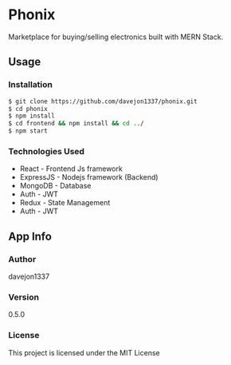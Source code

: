 # Phonix

Marketplace for buying/selling electronics built with MERN Stack.

## Usage

### Installation

```sh
$ git clone https://github.com/davejon1337/phonix.git
$ cd phonix
$ npm install
$ cd frontend && npm install && cd ../
$ npm start
```

### Technologies Used

- React - Frontend Js framework
- ExpressJS - Nodejs framework (Backend)
- MongoDB - Database
- Auth - JWT
- Redux - State Management
- Auth - JWT

## App Info

### Author

davejon1337

### Version

0.5.0

### License

This project is licensed under the MIT License
